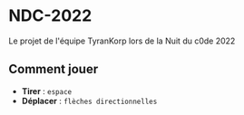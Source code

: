 # NDC-2022
Le projet de l'équipe TyranKorp lors de la Nuit du c0de 2022

## Comment jouer

- **Tirer** : `espace`
- **Déplacer** : `flèches directionnelles`
